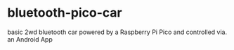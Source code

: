 # bluetooth-pico-car
basic 2wd bluetooth car powered by a Raspberry Pi Pico and controlled via. an Android App
